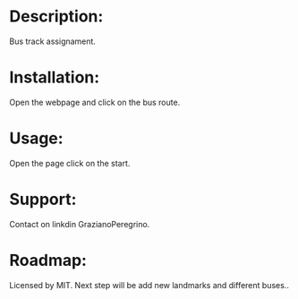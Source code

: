  
# Description:
Bus track assignament.
# Installation:
Open the webpage and click on the bus route.
# Usage:
Open the page click on the start.
# Support: 
Contact on linkdin GrazianoPeregrino.
# Roadmap:
Licensed by MIT. Next step will be add new landmarks and different buses..
